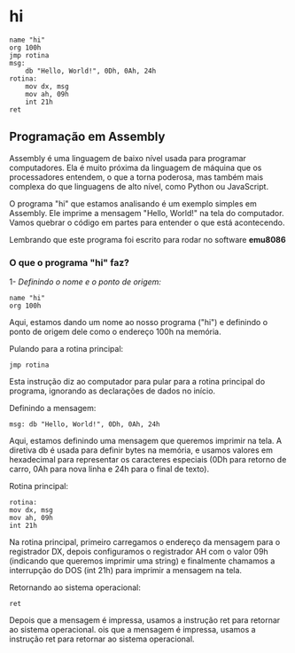 # hi
``` 
name "hi" 
org 100h 
jmp rotina 
msg:        
    db "Hello, World!", 0Dh, 0Ah, 24h                                    
rotina:     
    mov dx, msg    
    mov ah, 09h    
    int 21h     
ret
``` 
## Programação em Assembly
Assembly é uma linguagem de baixo nível usada para programar computadores. Ela é muito próxima da linguagem de máquina que os processadores entendem, o que a torna poderosa, mas também mais complexa do que linguagens de alto nível, como Python ou JavaScript.

O programa "hi" que estamos analisando é um exemplo simples em Assembly. Ele imprime a mensagem "Hello, World!" na tela do computador. Vamos quebrar o código em partes para entender o que está acontecendo.

Lembrando que este programa foi escrito para rodar no software **emu8086**
### O que o programa "hi" faz?
1- *Definindo o nome e o ponto de origem:*
```
name "hi"
org 100h
```
Aqui, estamos dando um nome ao nosso programa ("hi") e definindo o ponto de origem dele como o endereço 100h na memória.

Pulando para a rotina principal:
```
jmp rotina
```
Esta instrução diz ao computador para pular para a rotina principal do programa, ignorando as declarações de dados no início.

Definindo a mensagem:
```
msg: db "Hello, World!", 0Dh, 0Ah, 24h
```
Aqui, estamos definindo uma mensagem que queremos imprimir na tela. A diretiva db é usada para definir bytes na memória, e usamos valores em hexadecimal para representar os caracteres especiais (0Dh para retorno de carro, 0Ah para nova linha e 24h para o final de texto).

Rotina principal:
```
rotina:
mov dx, msg
mov ah, 09h
int 21h
```
Na rotina principal, primeiro carregamos o endereço da mensagem para o registrador DX, depois configuramos o registrador AH com o valor 09h (indicando que queremos imprimir uma string) e finalmente chamamos a interrupção do DOS (int 21h) para imprimir a mensagem na tela.

Retornando ao sistema operacional:
```
ret
```
Depois que a mensagem é impressa, usamos a instrução ret para retornar ao sistema operacional.
ois que a mensagem é impressa, usamos a instrução ret para retornar ao sistema operacional.
